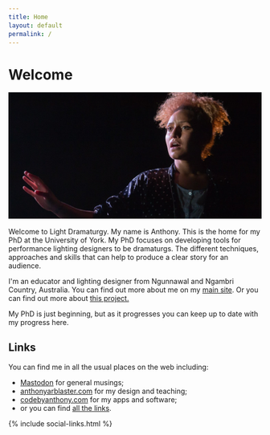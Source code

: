 ```yaml
---
title: Home
layout: default
permalink: /
---
```


# Welcome
![A woman facing into the light with an outstretched hand.](assets/img/Unbecomming-0006-banner@0.5x-2.jpg)

Welcome to Light Dramaturgy. My name is Anthony. This is the home for my PhD at the University of York. 
My PhD focuses on developing tools for performance lighting designers to be dramaturgs. 
The different techniques, approaches and skills that can help to produce a clear story for an audience.

I'm an educator and lighting designer from Ngunnawal and Ngambri Country, Australia. You can find out more about me on my [main site](https://anthonyarblaster.com/about). Or you can find out more about [this project.](https://phd.anthonyarblaster.com/about)

My PhD is just beginning, but as it progresses you can keep up to date with my progress here.

## Links
You can find me in all the usual places on the web including:
- [Mastodon](https://mastodonapp.uk/@aarblaster) for general musings;
- [anthonyarblaster.com](https://anthonyarblaster.com) for my design and teaching;
- [codebyanthony.com](https://codebyanthony.com) for my apps and software;
- or you can find [all the links](https://anthonyarblaster.com/linktree).




{% include social-links.html %}